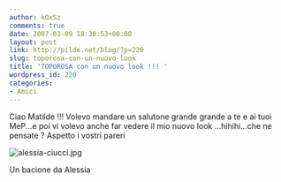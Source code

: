 ```yaml
---
author: kOxSz
comments: true
date: 2007-03-09 18:30:53+00:00
layout: post
link: http://pilde.net/blog/?p=220
slug: toporosa-con-un-nuovo-look
title: 'TOPOROSA con un nuovo look !!! '
wordpress_id: 220
categories:
- Amici
---
```


Ciao Matilde !!! Volevo mandare un salutone grande grande a te e ai tuoi MeP...e poi vi volevo anche far vedere il mio nuovo look ...hihihi...che ne pensate ? Aspetto i vostri pareri

![alessia-ciucci.jpg](http://pilde.net/blog/wp-content/uploads/2007/03/alessia-ciucci.jpg)




Un bacione da Alessia
